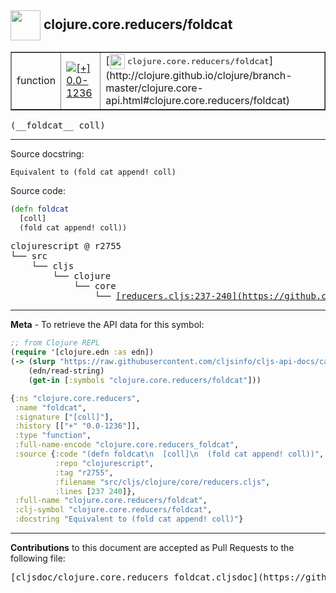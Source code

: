 ## <img width="48px" valign="middle" src="http://i.imgur.com/Hi20huC.png"> clojure.core.reducers/foldcat

 <table border="1">
<tr>

<td>function</td>
<td><a href="https://github.com/cljsinfo/cljs-api-docs/tree/0.0-1236"><img valign="middle" alt="[+] 0.0-1236" src="https://img.shields.io/badge/+-0.0--1236-lightgrey.svg"></a> </td>
<td>
[<img height="24px" valign="middle" src="http://i.imgur.com/1GjPKvB.png"> <samp>clojure.core.reducers/foldcat</samp>](http://clojure.github.io/clojure/branch-master/clojure.core-api.html#clojure.core.reducers/foldcat)
</td>
</tr>
</table>

 <samp>
(__foldcat__ coll)<br>
</samp>

---




Source docstring:

```
Equivalent to (fold cat append! coll)
```

Source code:

```clj
(defn foldcat
  [coll]
  (fold cat append! coll))
```

 <pre>
clojurescript @ r2755
└── src
    └── cljs
        └── clojure
            └── core
                └── <ins>[reducers.cljs:237-240](https://github.com/clojure/clojurescript/blob/r2755/src/cljs/clojure/core/reducers.cljs#L237-L240)</ins>
</pre>


---

__Meta__ - To retrieve the API data for this symbol:

```clj
;; from Clojure REPL
(require '[clojure.edn :as edn])
(-> (slurp "https://raw.githubusercontent.com/cljsinfo/cljs-api-docs/catalog/cljs-api.edn")
    (edn/read-string)
    (get-in [:symbols "clojure.core.reducers/foldcat"]))
```

```clj
{:ns "clojure.core.reducers",
 :name "foldcat",
 :signature ["[coll]"],
 :history [["+" "0.0-1236"]],
 :type "function",
 :full-name-encode "clojure.core.reducers_foldcat",
 :source {:code "(defn foldcat\n  [coll]\n  (fold cat append! coll))",
          :repo "clojurescript",
          :tag "r2755",
          :filename "src/cljs/clojure/core/reducers.cljs",
          :lines [237 240]},
 :full-name "clojure.core.reducers/foldcat",
 :clj-symbol "clojure.core.reducers/foldcat",
 :docstring "Equivalent to (fold cat append! coll)"}

```

---

__Contributions__ to this document are accepted as Pull Requests to the following file:

 <pre>
[cljsdoc/clojure.core.reducers_foldcat.cljsdoc](https://github.com/cljsinfo/cljs-api-docs/blob/master/cljsdoc/clojure.core.reducers_foldcat.cljsdoc)
</pre>

